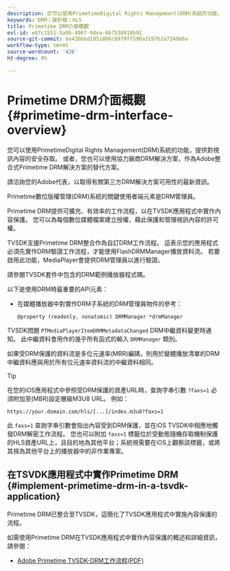 ```yaml
---
description: 您可以使用PrimetimeDigital Rights Management(DRM)系統的功能，提供對視訊內容的安全存取。 或者，您也可以使用協力廠商DRM解決方案，作為Adobe整合式Primetime DRM解決方案的替代方案。
keywords: DRM；破折號；HLS
title: Primetime DRM介面概觀
exl-id: e07c1551-5a9b-4907-94ea-6b7536918b91
source-git-commit: be43bbbd1051886c8979ff590a3197b2a7249b6a
workflow-type: tm+mt
source-wordcount: '426'
ht-degree: 0%

---
```


# Primetime DRM介面概觀 {#primetime-drm-interface-overview}

您可以使用PrimetimeDigital Rights Management(DRM)系統的功能，提供對視訊內容的安全存取。 或者，您也可以使用協力廠商DRM解決方案，作為Adobe整合式Primetime DRM解決方案的替代方案。

<!--<a id="section_4DD54E085AB345FE9BE00865E56B28DB"></a>-->

請洽詢您的Adobe代表，以取得有關第三方DRM解決方案可用性的最新資訊。

Primetime數位版權管理(DRM)系統的關鍵使用者端元素是DRM管理員。

Primetime DRM提供可擴充、有效率的工作流程，以在TVSDK應用程式中實作內容保護。 您可以為每個數位媒體檔案建立授權，藉此保護和管理視訊內容的許可權。

TVSDK支援Primetime DRM整合作為自訂DRM工作流程。 這表示您的應用程式必須先實作DRM驗證工作流程，才能使用FlashDRMManager播放資料流。 若要啟用此功能，MediaPlayer會提供DRM管理員以進行驗證。

請參閱TVSDK套件中包含的DRM範例播放器程式碼。

以下是使用DRM時最重要的API元素：

* 在媒體播放器中對實作DRM子系統的DRM管理員物件的參考：

   ```
   @property (readonly, nonatomic) DRMManager *drmManager
   ```

<!--<a id="section_F986DB1EDD6F44CD8E57419CCA0921E8"></a>-->

TVSDK問題 `PTMediaPlayerItemDRMMetadataChanged` DRM中繼資料變更時通知。 此中繼資料會用作的幾乎所有函式的輸入 `DRMManager` 類別。

<!--<a id="section_223DCF63BAB6438792A85352A79044CC"></a>-->

如果受DRM保護的資料流是多位元速率(MBR)編碼，則用於變體播放清單的DRM中繼資料應與用於所有位元速率資料流的中繼資料相同。

>[!TIP]
>
>在您的iOS應用程式中參照受DRM保護的資產URL時，查詢字串引數 `?faxs=1` 必須附加至(MBR)設定層級M3U8 URL。 例如：

```
https://your.domain.com/hls/[...]/index.m3u8?faxs=1
```

此 `faxs=1` 查詢字串引數會指出內容受到DRM保護，並在iOS TVSDK中相應地觸發DRM解密工作流程。 您也可以附加 `faxs=1` 標籤位於受動態隨機存取機制保護的HLS資產URL上，且目的地為其他平台；系統視需要在iOS上觀察該標籤，或將其視為其他平台上的播放器中的非作業專案。

## 在TSVDK應用程式中實作Primetime DRM {#implement-primetime-drm-in-a-tsvdk-application}

Primetime DRM已整合至TVSDK，這簡化了TVSDK應用程式中實施內容保護的流程。

如需使用Primetime DRM在TVSDK應用程式中實作內容保護的概述和詳細資訊，請參閱：

* [Adobe Primetime TVSDK-DRM工作流程(PDF)](https://helpx.adobe.com/content/dam/help/en/primetime/drm/drm_tvsdk_drm_workflow.pdf)
